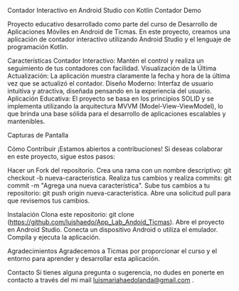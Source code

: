 Contador Interactivo en Android Studio con Kotlin
Contador Demo

Proyecto educativo desarrollado como parte del curso de Desarrollo de Aplicaciones Móviles en Android de Ticmas. En este proyecto, creamos una aplicación de contador interactivo utilizando Android Studio y el lenguaje de programación Kotlin.

Características
Contador Interactivo: Mantén el control y realiza un seguimiento de tus contadores con facilidad.
Visualización de la Última Actualización: La aplicación muestra claramente la fecha y hora de la última vez que se actualizó el contador.
Diseño Moderno: Interfaz de usuario intuitiva y atractiva, diseñada pensando en la experiencia del usuario.
Aplicación Educativa: El proyecto se basa en los principios SOLID y se implementa utilizando la arquitectura MVVM (Model-View-ViewModel), lo que brinda una base sólida para el desarrollo de aplicaciones escalables y mantenibles.

Capturas de Pantalla


Cómo Contribuir
¡Estamos abiertos a contribuciones! Si deseas colaborar en este proyecto, sigue estos pasos:

Hacer un Fork del repositorio.
Crea una rama con un nombre descriptivo: git checkout -b nueva-caracteristica.
Realiza tus cambios y realiza commits: git commit -m "Agrega una nueva característica".
Sube tus cambios a tu repositorio: git push origin nueva-caracteristica.
Abre una solicitud pull para que revisemos tus cambios.

Instalación
Clona este repositorio: git clone (https://github.com/luishaedo/App_Lab_Andoid_Ticmas).
Abre el proyecto en Android Studio.
Conecta un dispositivo Android o utiliza el emulador.
Compila y ejecuta la aplicación.

Agradecimientos
Agradecemos a Ticmas por proporcionar el curso y el entorno para aprender y desarrollar esta aplicación.

Contacto
Si tienes alguna pregunta o sugerencia, no dudes en ponerte en contacto a través del mi mail luismariahaedolanda@gmail.com .

